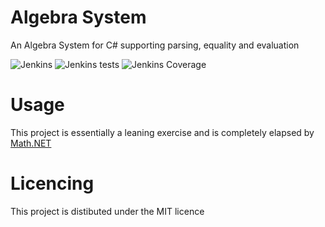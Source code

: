 # Algebra System

An Algebra System for C# supporting parsing, equality and evaluation

![Jenkins](https://img.shields.io/jenkins/build?jobUrl=https%3A%2F%2Fjenkins.joeoc.dev%2Fjob%2FAlgebraSystem%2Fjob%2Fmaster%2F)
![Jenkins tests](https://img.shields.io/jenkins/tests?compact_message&failed_label=%E2%9C%98&jobUrl=https%3A%2F%2Fjenkins.joeoc.dev%2Fjob%2FAlgebraSystem%2Fjob%2Fmaster%2F&passed_label=%E2%9C%94&skipped_label=%E2%9E%9F)
![Jenkins Coverage](https://img.shields.io/jenkins/coverage/cobertura?jobUrl=https%3A%2F%2Fjenkins.joeoc.dev%2Fjob%2FAlgebraSystem%2Fjob%2Fmaster%2F)

# Usage
This project is essentially a leaning exercise and is completely elapsed by [Math.NET](https://symbolics.mathdotnet.com/)

# Licencing
This project is distibuted under the MIT licence
